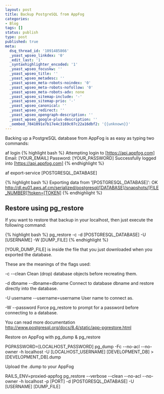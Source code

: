 ```yaml
---
layout: post
title: Backup PostgreSQL from AppFog
categories:
- Blog
tags: []
status: publish
type: post
published: true
meta:
  dsq_thread_id: '1091485866'
  _yoast_wpseo_linkdex: '0'
  _edit_last: '1'
  _syntaxhighlighter_encoded: '1'
  _yoast_wpseo_focuskw: ''
  _yoast_wpseo_title: ''
  _yoast_wpseo_metadesc: ''
  _yoast_wpseo_meta-robots-noindex: '0'
  _yoast_wpseo_meta-robots-nofollow: '0'
  _yoast_wpseo_meta-robots-adv: none
  _yoast_wpseo_sitemap-include: '-'
  _yoast_wpseo_sitemap-prio: '-'
  _yoast_wpseo_canonical: ''
  _yoast_wpseo_redirect: ''
  _yoast_wpseo_opengraph-description: ''
  _yoast_wpseo_google-plus-description: ''
  _oembed_7841091e7b17e4c3169c07c22a16dbf2: '{{unknown}}'
---
```


Backing up a PostgreSQL database from AppFog is as easy as typing two commands:

af login
{% highlight bash %}
Attempting login to [https://api.appfog.com]
Email: [YOUR_EMAIL]
Password: [YOUR_PASSWORD]
Successfully logged into [https://api.appfog.com]
{% endhighlight %}

af export-service \[POSTGRESQL_DATABASE\]

{% highlight bash %}
Exporting data from '[POSTGRESQL_DATABASE]': OK
http://dl.eu01.aws.af.cm/serialized/postgresql/[DATABASE]/snapshots/[FILE_NUMBER]?token=[TOKEN]
{% endhighlight %}

## Restore using pg_restore

If you want to restore that backup in your localhost, then just execute the following command:

{% highlight bash %}
pg_restore -c -d [POSTGRESQL_DATABASE] -U [USERNAME] -W [DUMP_FILE]
{% endhighlight %}

\[YOUR_DUMP_FILE\] is inside the file that you just downloaded when you exported the database.

These are the meanings of the flags used:

-c
--clean
Clean (drop) database objects before recreating them.

-d dbname
--dbname=dbname
Connect to database dbname and restore directly into the database.

-U username
--username=username
User name to connect as.

-W
--password
Force pg_restore to prompt for a password before connecting to a database.

You can read more documentation http://www.postgresql.org/docs/8.4/static/app-pgrestore.html

Restore on AppFog with pg_dump & pg_restore

PGPASSWORD=\[LOCALHOST_PASSWORD\] pg_dump -Fc --no-acl --no-owner -h localhost -U \[LOCALHOST_USERNAME\] \[DEVELOPMENT_DB\] > \[DEVELOPMENT_DB\].dump

Upload the .dump to your AppFog

RAILS_ENV=proxied-appfog pg_restore --verbose --clean --no-acl --no-owner -h localhost -p \[PORT\] -d \[POSTGRESQL_DATABASE\] -U \[USERNAME\] \[DUMP_FILE\]